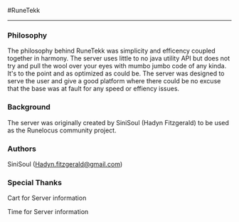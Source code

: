 #RuneTekk
***

### Philosophy

The philosophy behind RuneTekk was simplicity and efficency coupled together in harmony. The server uses little to no 
java utility API but does not try and pull the wool over your eyes with mumbo jumbo code of any kinda. It's to the 
point and as optimized as could be. The server was designed to serve the user and give a good platform where there
could be no excuse that the base was at fault for any speed or effiency issues. 

### Background

The server was originally created by SiniSoul (Hadyn Fitzgerald) to be used as the Runelocus community project.

### Authors

SiniSoul (Hadyn.fitzgerald@gmail.com)

### Special Thanks

Cart for Server information

Time for Server information